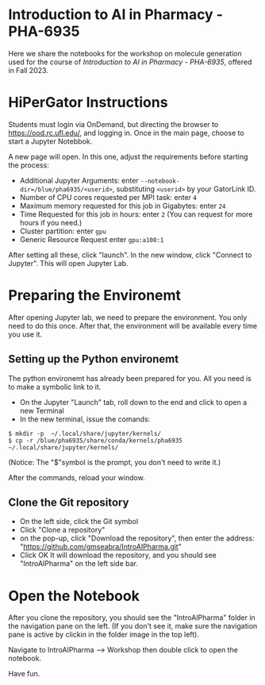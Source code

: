# Introduction to AI in Pharmacy - PHA-6935
Here we share the notebooks for the workshop on molecule generation used for the 
course of *Introduction to AI in Pharmacy - PHA-6935*, offered in Fall 2023.

# HiPerGator Instructions

Students must login via OnDemand, but directing the browser to https://ood.rc.ufl.edu/, and logging in. 
Once in the main page, choose to start a Jupyter Notebbok.

A new page will open. In this one, adjust the requirements before starting the process:

- Additional Jupyter Arguments: enter `--notebook-dir=/blue/pha6935/<userid>`, substituting `<userid>` by your GatorLink ID.
- Number of CPU cores requested per MPI task: enter `4`
- Maximum memory requested for this job in Gigabytes: enter `24`
- Time Requested for this job in hours: enter `2` (You can request for more hours if you need.)
- Cluster partition: enter `gpu`
- Generic Resource Request enter `gpu:a100:1`

After setting all these, click "launch". In the new window, click "Connect to Jupyter". This will open Jupyter Lab.

# Preparing the Environemt

After opening Jupyter lab, we need to prepare the environment. You only need to do this once.
After that, the environment will be available every time you use it. 

## Setting up the Python environemt
The python environemt has already been prepared for you. All you need is to make a symbolic link to it.
- On the Jupyter "Launch" tab, roll down to the end and click to open a new Terminal
- In the new terminal, issue the comands:
```
$ mkdir -p  ~/.local/share/jupyter/kernels/
$ cp -r /blue/pha6935/share/conda/kernels/pha6935 ~/.local/share/jupyter/kernels/

```
(Notice: The "$"symbol is the prompt, you don't need to write it.)

After the commands, reload your window.

## Clone the Git repository
- On the left side, click the Git symbol
- Click "Clone a repository"
- on the pop-up, click "Download the repository", then enter the address: "https://github.com/gmseabra/IntroAIPharma.git"
- Click OK
It will download the repository, and you should see "IntroAIPharma" on the left side bar.


# Open the Notebook

After you clone the repository, you should see the "IntroAIPharma" folder in the navigation pane on the left.
(If you don't see it, make sure the navigation pane is active by clickin in the folder image in the top left).

Navigate to IntroAIPharma --> Workshop then double click to open the notebook.

Have fun.

